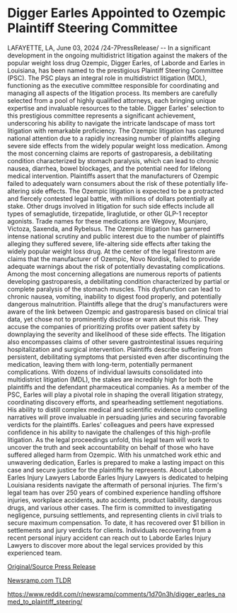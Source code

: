 # Digger Earles Appointed to Ozempic Plaintiff Steering Committee

LAFAYETTE, LA, June 03, 2024 /24-7PressRelease/ -- In a significant development in the ongoing multidistrict litigation against the makers of the popular weight loss drug Ozempic, Digger Earles, of Laborde and Earles in Louisiana, has been named to the prestigious Plaintiff Steering Committee (PSC).   The PSC plays an integral role in multidistrict litigation (MDL), functioning as the executive committee responsible for coordinating and managing all aspects of the litigation process. Its members are carefully selected from a pool of highly qualified attorneys, each bringing unique expertise and invaluable resources to the table.   Digger Earles' selection to this prestigious committee represents a significant achievement, underscoring his ability to navigate the intricate landscape of mass tort litigation with remarkable proficiency.  The Ozempic litigation has captured national attention due to a rapidly increasing number of plaintiffs alleging severe side effects from the widely popular weight loss medication. Among the most concerning claims are reports of gastroparesis, a debilitating condition characterized by stomach paralysis, which can lead to chronic nausea, diarrhea, bowel blockages, and the potential need for lifelong medical intervention.   Plaintiffs assert that the manufacturers of Ozempic failed to adequately warn consumers about the risk of these potentially life-altering side effects. The Ozempic litigation is expected to be a protracted and fiercely contested legal battle, with millions of dollars potentially at stake.   Other drugs involved in litigation for such side effects include all types of semaglutide, tirzepatide, liraglutide, or other GLP-1 receptor agonists. Trade names for these medications are Wegovy, Mounjaro, Victoza, Saxenda, and Rybelsus.  The Ozempic litigation has garnered intense national scrutiny and public interest due to the number of plaintiffs alleging they suffered severe, life-altering side effects after taking the widely popular weight loss drug.  At the center of the legal firestorm are claims that the manufacturer of Ozempic, Novo Nordisk, failed to provide adequate warnings about the risk of potentially devastating complications.  Among the most concerning allegations are numerous reports of patients developing gastroparesis, a debilitating condition characterized by partial or complete paralysis of the stomach muscles. This dysfunction can lead to chronic nausea, vomiting, inability to digest food properly, and potentially dangerous malnutrition.   Plaintiffs allege that the drug's manufacturers were aware of the link between Ozempic and gastroparesis based on clinical trial data, yet chose not to prominently disclose or warn about this risk. They accuse the companies of prioritizing profits over patient safety by downplaying the severity and likelihood of these side effects.  The litigation also encompasses claims of other severe gastrointestinal issues requiring hospitalization and surgical intervention. Plaintiffs describe suffering from persistent, debilitating symptoms that persisted even after discontinuing the medication, leaving them with long-term, potentially permanent complications.  With dozens of individual lawsuits consolidated into multidistrict litigation (MDL), the stakes are incredibly high for both the plaintiffs and the defendant pharmaceutical companies.   As a member of the PSC, Earles will play a pivotal role in shaping the overall litigation strategy, coordinating discovery efforts, and spearheading settlement negotiations. His ability to distill complex medical and scientific evidence into compelling narratives will prove invaluable in persuading juries and securing favorable verdicts for the plaintiffs.  Earles' colleagues and peers have expressed confidence in his ability to navigate the challenges of this high-profile litigation.   As the legal proceedings unfold, this legal team will work to uncover the truth and seek accountability on behalf of those who have suffered alleged harm from Ozempic. With his unmatched work ethic and unwavering dedication, Earles is prepared to make a lasting impact on this case and secure justice for the plaintiffs he represents.  About Laborde Earles Injury Lawyers  Laborde Earles Injury Lawyers is dedicated to helping Louisiana residents navigate the aftermath of personal injuries. The firm's legal team has over 250 years of combined experience handling offshore injuries, workplace accidents, auto accidents, product liability, dangerous drugs, and various other cases.  The firm is committed to investigating negligence, pursuing settlements, and representing clients in civil trials to secure maximum compensation. To date, it has recovered over $1 billion in settlements and jury verdicts for clients.  Individuals recovering from a recent personal injury accident can reach out to Laborde Earles Injury Lawyers to discover more about the legal services provided by this experienced team. 

[Original/Source Press Release](https://www.24-7pressrelease.com/press-release/511303/digger-earles-appointed-to-ozempic-plaintiff-steering-committee)
                    

[Newsramp.com TLDR](None) 

https://www.reddit.com/r/newsramp/comments/1d70n3h/digger_earles_named_to_plaintiff_steering/